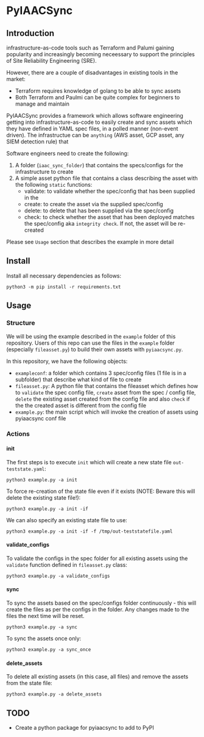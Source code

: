 # PyIAACSync

## Introduction
infrastructure-as-code tools such as Terraform and Palumi gaining popularity and increasingly becoming neceessary to support the principles of Site Reliability Engineering (SRE). 

However, there are a couple of disadvantages in existing tools in the market:
- Terraform requires knowledge of golang to be able to sync assets
- Both Terraform and Paulmi can be quite complex for beginners to manage and maintain

PyIAACSync provides a framework which allows software engineering getting into infrastructure-as-code to easily create and sync assets which they have defined in YAML spec files, in a polled manner (non-event driven). The infrastructue can be `anything` (AWS asset, GCP asset, any SIEM detection rule) that 

Software engineers need to create the following:
1. A folder (`iaac_sync_folder`) that contains the specs/configs for the infrastructure to create
2. A simple asset python file that contains a class describing the asset with the following `static` functions:
   - validate: to validate whether the spec/config that has been supplied in the 
   - create: to create the asset via the supplied spec/config
   - delete: to delete that has been supplied via the spec/config
   - check: to check whether the asset that has been deployed matches the spec/config aka `integrity check`. If not, the asset will be re-created

Please see `Usage` section that describes the example in more detail

## Install
Install all necessary dependencies as follows:
```
python3 -m pip install -r requirements.txt
```

## Usage

### Structure
We will be using the example described in the `example` folder of this repository. Users of this repo can use the files in the `example` folder (especially `fileasset.py`) to build their own assets with `pyiaacsync.py`.

In this repository, we have the following objects:
- `exampleconf`: a folder which contains 3 spec/config files (1 file is in a subfolder) that describe what kind of file to create
- `fileasset.py`: A python file that contains the fileasset which defines how to `validate` the spec config file, `create` asset from the spec / config file, `delete` the existing asset created from the config file and also `check` if the the created asset is different from the config file
- `example.py`: the main script which will invoke the creation of assets using pyiaacsync conf file

### Actions

#### init
The first steps is to execute `init` which will create a new state file `out-teststate.yaml`:
```
python3 example.py -a init
```

To force re-creation of the state file even if it exists (NOTE: Beware this will delete the existing state file!):
```
python3 example.py -a init -if
```

We can also specify an existing state file to use:
```
python3 example.py -a init -if -f /tmp/out-teststatefile.yaml
```

#### validate_configs

To validate the configs in the spec folder for all existing assets using the `validate` function defined in `fileasset.py` class:
```
python3 example.py -a validate_configs
```

#### sync

To sync the assets based on the spec/configs folder continuously - this will create the files as per the configs in the folder.
Any changes made to the files the next time will be reset.
```
python3 example.py -a sync
```

To sync the assets once only:
```
python3 example.py -a sync_once
```

#### delete_assets

To delete all existing assets (in this case, all files) and remove the assets from the state file:
```
python3 example.py -a delete_assets
```

## TODO
- Create a python package for pyiaacsync to add to PyPI